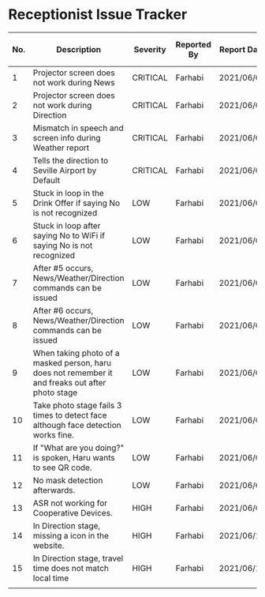 # Receptionist Issue Tracker


| No. | Description                                                                                      | Severity | Reported By | Report Date | Last Observed Date | Using Simulator | Fixed | Fixed By | Tested By | Test Date  | Status    |
| --- | ------------------------------------------------------------------------------------------------ | -------- | ----------- | ----------- | ------------------ | --------------- | ----- | -------- | --------- | ---------- | --------- |
| 1   | Projector screen does not work during News                                                       | CRITICAL | Farhabi     | 2021/06/03  | 2021/06/03         | o               | o     | Farhabi  | Farhabi   | 2021/06/07 | COMPLETED |
| 2   | Projector screen does not work during Direction                                                  | CRITICAL | Farhabi     | 2021/06/03  | 2021/06/03         | o               | o     | Farhabi  | Farhabi   | 2021/06/07 | COMPLETED |
| 3   | Mismatch in speech and screen info during Weather report                                         | CRITICAL | Farhabi     | 2021/06/03  | 2021/06/03         | o               | o     | Levko    | Farhabi   | 2020/06/11 | COMPLETED |
| 4   | Tells the direction to Seville Airport by Default                                                | CRITICAL | Farhabi     | 2021/06/03  | 2021/06/03         | o               | o     | Levko    | Farhabi   | 2020/06/11 | COMPLETED |
| 5   | Stuck in loop in the Drink Offer if saying No is not recognized                                  | LOW      | Farhabi     | 2021/06/03  | 2021/06/03         | o               | x     |          |           |            |           |
| 6   | Stuck in loop after saying No to WiFi if saying No is not recognized                             | LOW      | Farhabi     | 2021/06/03  | 2021/06/03         | o               | x     |          |           |            |           |
| 7   | After #5 occurs, News/Weather/Direction commands can be issued                                   | LOW      | Farhabi     | 2021/06/03  | 2021/06/03         | o               | x     |          |           |            |           |
| 8   | After #6 occurs, News/Weather/Direction commands can be issued                                   | LOW      | Farhabi     | 2021/06/03  | 2021/06/03         | o               | x     |          |           |            |           |
| 9   | When taking photo of a masked person, haru does not remember it and freaks out after photo stage | LOW      | Farhabi     | 2021/06/04  | 2021/06/04         | o               | x     |          |           |            |           |
| 10  | Take photo stage fails 3 times to detect face although face detection works fine.                | LOW      | Farhabi     | 2021/06/04  | 2021/06/04         | o               | o     | Farhabi  | Farhabi   | 2021/06/07 | COMPLETED |
| 11  | If "What are you doing?" is spoken, Haru wants to see QR code.                                   | LOW      | Farhabi     | 2021/06/04  | 2021/06/04         | o               | x     |          |           |            |           |
| 12  | No mask detection afterwards.                                                                    | LOW      | Farhabi     | 2021/06/04  | 2021/06/11         | o               | x     |          |           |            |           |
| 13  | ASR not working for Cooperative Devices.                                                         | HIGH     | Farhabi     | 2021/06/04  | 2021/06/11         | o               | x     |          |           |            |           |
| 14  | In Direction stage, missing a icon in the website.                                               | HIGH     | Farhabi     | 2021/06/11  | 2021/06/11         | o               | o     | Castano  | Farhabi   | 2021/06/18 | COMPLETED |
| 15  | In Direction stage, travel time does not match local time                                        | HIGH     | Farhabi     | 2021/06/11  | 2021/06/11         | o               | o     | Castano  | Farhabi   | 2021/06/18 | COMPLETED |
|     |                                                                                                  |          |             |             |                    |                 |       |          |           |            |           |